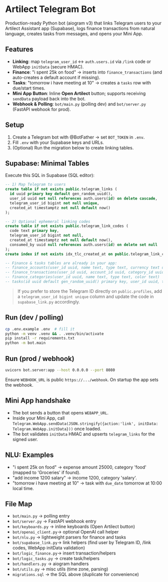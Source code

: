 # Artilect Telegram Bot

Production-ready Python bot (aiogram v3) that links Telegram users to your Artilect Assistant app (Supabase),
logs finance transactions from natural language, creates tasks from messages, and opens your Mini App.

## Features
- **Linking**: map `telegram_user_id` ↔️ `auth.users.id` via `/link` code or WebApp `initData` (secure HMAC).
- **Finance**: "i spent 25k on food" → inserts into `finance_transactions` (and auto-creates a default account if missing).
- **Tasks**: "tomorrow i have meeting at 10" → creates a `tasks` row with due/start times.
- **Mini App Button**: Inline **Open Artilect** button; supports receiving `sendData` payload back into the bot.
- **Webhook & Polling**: `bot/main.py` (polling dev) and `bot/server.py` (FastAPI webhook for prod).

## Setup
1) Create a Telegram bot with @BotFather → set `BOT_TOKEN` in `.env`.
2) Fill `.env` with your Supabase keys and URLs.
3) (Optional) Run the migration below to create linking tables.

## Supabase: Minimal Tables
Execute this SQL in Supabase (SQL editor):

```sql
-- 1) Map Telegram to users
create table if not exists public.telegram_links (
  id uuid primary key default gen_random_uuid(),
  user_id uuid not null references auth.users(id) on delete cascade,
  telegram_user_id bigint not null unique,
  created_at timestamptz not null default now()
);

-- 2) Optional ephemeral linking codes
create table if not exists public.telegram_link_codes (
  code text primary key,
  telegram_user_id bigint not null,
  created_at timestamptz not null default now(),
  consumed_by uuid null references auth.users(id) on delete set null
);
create index if not exists idx_tlc_created_at on public.telegram_link_codes(created_at);

-- Finance & tasks tables are already in your app:
-- finance_accounts(user_id uuid, name text, type text, currency text default 'UZS', color text, is_default bool, created_at timestamptz default now())
-- finance_transactions(user_id uuid, account_id uuid, category_id uuid null, type text, amount numeric, currency text default 'UZS', description text, tags text[], occurred_at timestamptz default now(), created_at timestamptz default now())
-- finance_categories(user_id uuid, name text, type text, color text)
-- tasks(id uuid default gen_random_uuid() primary key, user_id uuid, title text, status text, priority text, start_date date, due_date timestamptz, estimate_hours numeric, tags text[], completed_at timestamptz, created_at timestamptz default now())
```

> If you prefer to store the Telegram ID directly on `public.profiles`, add a `telegram_user_id bigint unique` column and update the code in `supabase_link.py` accordingly.

## Run (dev / polling)
```bash
cp .env.example .env  # fill it
python -m venv .venv && . .venv/bin/activate
pip install -r requirements.txt
python -m bot.main
```

## Run (prod / webhook)
```bash
uvicorn bot.server:app --host 0.0.0.0 --port 8080
```
Ensure `WEBHOOK_URL` is public `https://.../webhook`. On startup the app sets the webhook.

## Mini App handshake
- The bot sends a button that opens `WEBAPP_URL`.
- Inside your Mini App, call `Telegram.WebApp.sendData(JSON.stringify({action:'link', initData: Telegram.WebApp.initData}))` once loaded.
- The bot validates `initData` HMAC and upserts `telegram_links` for the signed user.

## NLU: Examples
- "i spent 25k on food" → expense amount 25000, category 'food' (mapped to 'Groceries' if found).
- "add income 1200 salary" → income 1200, category 'salary'.
- "tomorrow i have meeting at 10" → task with `due_date` tomorrow at 10:00 local time.

## File Map
- `bot/main.py`        → polling entry
- `bot/server.py`      → FastAPI webhook entry
- `bot/keyboards.py`   → inline keyboards (Open Artilect button)
- `bot/openai_client.py`→ optional OpenAI call helper
- `bot/nlu.py`         → lightweight parsers for finance and tasks
- `bot/supabase_link.py`→ link helpers (find user by Telegram ID, /link codes, WebApp initData validation)
- `bot/logic_finance.py`→ insert transaction/helpers
- `bot/logic_tasks.py`  → create task/helpers
- `bot/handlers.py`     → aiogram handlers
- `bot/utils.py`        → misc utils (time zone, parsing)
- `migrations.sql`      → the SQL above (duplicate for convenience)
```

